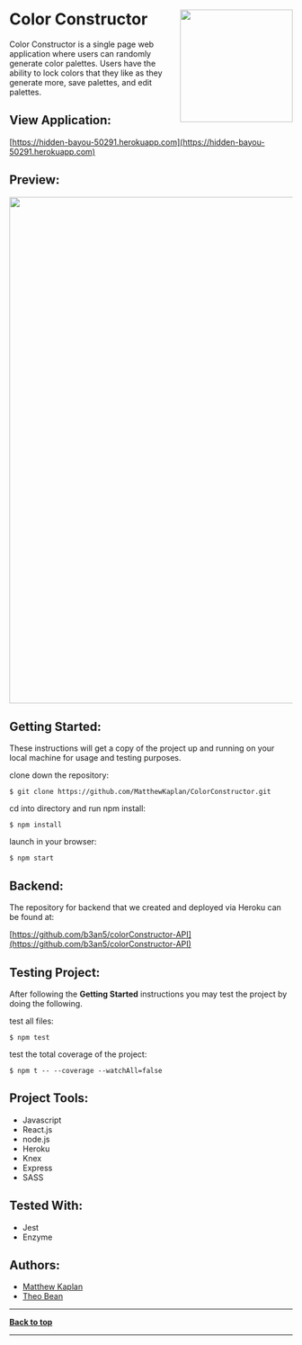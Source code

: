 # Color Constructor <img src="https://i.imgur.com/L59M95F.png" width="200" align="right" />

Color Constructor is a single page web application where users can randomly generate color palettes. Users have the ability to lock colors that they like as they generate more, save palettes, and edit palettes.

## View Application:

[https://hidden-bayou-50291.herokuapp.com](https://hidden-bayou-50291.herokuapp.com)

## Preview:

<img src="https://i.imgur.com/sYZTvmQ.png" width="900" />

## Getting Started:

These instructions will get a copy of the project up and running on your local machine for usage and testing purposes.

clone down the repository:

```
$ git clone https://github.com/MatthewKaplan/ColorConstructor.git
```

cd into directory and run npm install:

```
$ npm install
```

launch in your browser:

```
$ npm start
```

## Backend:

The repository for backend that we created and deployed via Heroku can be found at:

[https://github.com/b3an5/colorConstructor-API](https://github.com/b3an5/colorConstructor-API)

## Testing Project:

After following the <b>Getting Started</b> instructions you may test the project by doing the following.

test all files:

```
$ npm test
```

test the total coverage of the project:

```
$ npm t -- --coverage --watchAll=false
```

## Project Tools:

- Javascript
- React.js
- node.js
- Heroku
- Knex
- Express
- SASS

## Tested With:

- Jest
- Enzyme

## Authors:

- [Matthew Kaplan](https://github.com/MatthewKaplan)
- [Theo Bean](https://github.com/b3an5)


---

**[Back to top](https://github.com/MatthewKaplan/ColorConstructor#color-constructor)**

---
